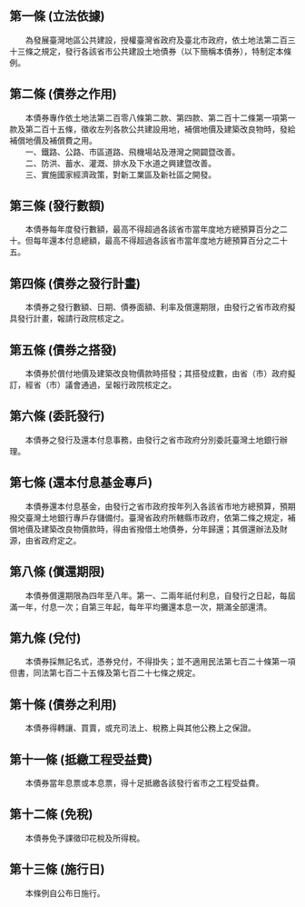 第一條 (立法依據)
-----------------
　　為發展臺灣地區公共建設，授權臺灣省政府及臺北市政府，依土地法第二百三十三條之規定，發行各該省市公共建設土地債券（以下簡稱本債券），特制定本條例。  


第二條 (債券之作用)
-------------------
　　本債券專作依土地法第二百零八條第二款、第四款、第二百十二條第一項第一款及第二百十五條，徵收左列各款公共建設用地，補償地價及建築改良物時，發給補償地價及補償費之用。  
　　一、鐵路、公路、市區道路、飛機場站及港灣之開闢暨改善。  
　　二、防洪、蓄水、灌溉、排水及下水道之興建暨改善。  
　　三、實施國家經濟政策，對新工業區及新社區之開發。  


第三條 (發行數額)
-----------------
　　本債券每年度發行數額，最高不得超過各該省市當年度地方總預算百分之二十。但每年還本付息總額，最高不得超過各該省市當年度地方總預算百分之二十五。  


第四條 (債券之發行計畫)
-----------------------
　　本債券之發行數額、日期、債券面額、利率及償還期限，由發行之省市政府擬具發行計畫，報請行政院核定之。  


第五條 (債券之搭發)
-------------------
　　本債券於償付地價及建築改良物價款時搭發；其搭發成數，由省（市）政府擬訂，經省（市）議會通過，呈報行政院核定之。  


第六條 (委託發行)
-----------------
　　本債券之發行及還本付息事務，由發行之省市政府分別委託臺灣土地銀行辦理。  


第七條 (還本付息基金專戶)
-------------------------
　　本債券還本付息基金，由發行之省市政府按年列入各該省市地方總預算，預期撥交臺灣土地銀行專戶存儲備付。臺灣省政府所轄縣市政府，依第二條之規定，補償地價及建築改良物價款時，得由省撥借土地債券，分年歸還；其償還辦法及財源，由省政府定之。  


第八條 (償還期限)
-----------------
　　本債券償還期限為四年至八年。第一、二兩年祇付利息，自發行之日起，每屆滿一年，付息一次；自第三年起，每年平均攤還本息一次，期滿全部還清。  


第九條 (兌付)
-------------
　　本債券採無記名式，憑券兌付，不得掛失；並不適用民法第七百二十條第一項但書，同法第七百二十五條及第七百二十七條之規定。  


第十條 (債券之利用)
-------------------
　　本債券得轉讓、買賣，或充司法上、稅務上與其他公務上之保證。  


第十一條 (抵繳工程受益費)
-------------------------
　　本債券當年息票或本息票，得十足抵繳各該發行省市之工程受益費。  


第十二條 (免稅)
---------------
　　本債券免予課徵印花稅及所得稅。  


第十三條 (施行日)
-----------------
　　本條例自公布日施行。